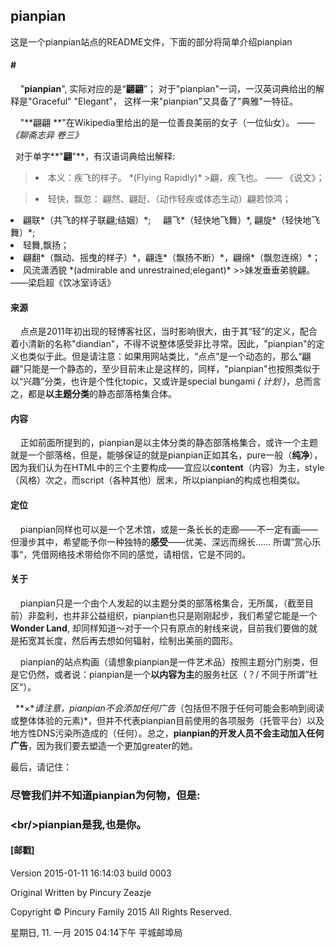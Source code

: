 ## pianpian
这是一个pianpian站点的README文件，下面的部分将简单介绍pianpian

#### \# 
&nbsp;&nbsp;&nbsp;&nbsp;"**pianpian**", 实际对应的是“**翩翩**”； 对于"pianpian"一词，一汉英词典给出的解释是"Graceful" "Elegant"， 这样一来"pianpian"又具备了"典雅"一特征。

&nbsp;&nbsp;&nbsp;&nbsp;"**翩翩 **"在Wikipedia里给出的是一位善良美丽的女子（一位仙女）。 ——*《聊斋志异 卷三》* 

&nbsp;&nbsp;对于单字**"**翩**"**，有汉语词典给出解释:
><li>本义：疾飞的样子。 *(Flying Rapidly)*
   >>翩，疾飞也。 —— 《说文》；

><li>轻快，飘忽： 翩然、翩跹、（动作轻疾或体态生动）翩若惊鸿；
  <li>翩联*（共飞的样子联翩;结姻）*; 
&nbsp;&nbsp;&nbsp;&nbsp;翩飞*（轻快地飞舞）*, 翩旋*（轻快地飞舞）*;
<li>轻舞,飘扬；
<li>翩翻*（飘动、摇曳的样子）*，翩连*（飘扬不断）*，翩绵*（飘忽连绵）*；
<li> 风流潇洒貌 *(admirable and unrestrained;elegant)*
>>妹发垂垂弟貌翩。——梁启超《饮冰室诗话》

#### 来源
&nbsp;&nbsp;&nbsp;&nbsp;点点是2011年初出现的轻博客社区，当时影响很大，由于其“轻”的定义，配合着小清新的名称"diandian"，不得不说整体感受非比寻常。因此，"pianpian"的定义也类似于此。但是请注意：如果用网站类比，“点点”是一个动态的，那么“翩翩”只能是一个静态的，至少目前未止是这样的，同样，"pianpian"也按照类似于以“兴趣”分类，也许是个性化topic，又或许是special bungami *( 计划 )*，总而言之，都是**以主题分类**的静态部落格集合体。

#### 内容
&nbsp;&nbsp;&nbsp;&nbsp;正如前面所提到的，pianpian是以主体分类的静态部落格集合，或许一个主题就是一个部落格，但是，能够保证的就是pianpian正如其名，pure一般（**纯净**），因为我们认为在HTML中的三个主要构成——宜应以**content**（内容）为主，style（风格）次之，而script（各种其他）居末，所以pianpian的构成也相类似。

#### 定位
&nbsp;&nbsp;&nbsp;&nbsp;pianpian同样也可以是一个艺术馆，或是一条长长的走廊——不一定有画——但漫步其中，希望能予你一种独特的**感受**——优美、深远而绵长…… 所谓”赏心乐事“，凭借网络技术带给你不同的感觉，请相信，它是不同的。

#### 关于
&nbsp;&nbsp;&nbsp;&nbsp;pianpian只是一个由个人发起的以主题分类的部落格集合，无所属，（截至目前）非盈利，也并非公益组织，pianpian也只是刚刚起步，我们希望它能是一个**Wonder Land**, 却同样知道～对于一个只有原点的射线来说，目前我们要做的就是拓宽其长度，然后再去想如何辐射，绘制出美丽的圆形。

&nbsp;&nbsp;&nbsp;&nbsp;pianpian的站点构画（请想象pianpian是一件艺术品）按照主题分门别类，但是它仍然，或者说：pianpian是一个**以内容为主**的服务社区（？/ 不同于所谓”社区“）。

&nbsp;&nbsp;**×**请注意，pianpian不会添加任何广告*（包括但不限于任何可能会影响到阅读或整体体验的元素)*，但并不代表pianpian目前使用的各项服务（托管平台）以及地方性DNS污染所造成的（任何）。总之，**pianpian的开发人员不会主动加入任何广告**，因为我们要去塑造一个更加greater的她。<p/>

最后，请记住：
### 尽管我们并不知道pianpian为何物，但是:
### <br\/>pianpian是我,也是你。

#### [邮戳]
Version 2015-01-11 16:14:03 build 0003

Original Written by Pincury Zeazje

Copyright &copy; Pincury Family 2015 All Rights Reserved.


星期日, 11. 一月 2015 04:14下午  平城邮埠局

